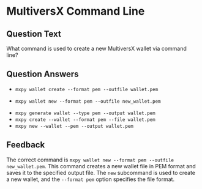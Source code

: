 # MultiversX Command Line

## Question Text

What command is used to create a new MultiversX wallet via command line?

## Question Answers

- `mxpy wallet create --format pem --outfile wallet.pem`
+ `mxpy wallet new --format pem --outfile new_wallet.pem`
- `mxpy generate wallet --type pem --output wallet.pem`
- `mxpy create --wallet --format pem --file wallet.pem`
- `mxpy new --wallet --pem --output wallet.pem`

## Feedback

The correct command is `mxpy wallet new --format pem --outfile new_wallet.pem`. This command creates a new wallet file in PEM format and saves it to the specified output file. The `new` subcommand is used to create a new wallet, and the `--format pem` option specifies the file format.
